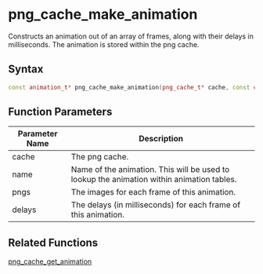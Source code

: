 
# png_cache_make_animation

Constructs an animation out of an array of frames, along with their delays in milliseconds. The animation is stored within the png cache.

## Syntax

```cpp
const animation_t* png_cache_make_animation(png_cache_t* cache, const char* name, const array<png_t>& pngs, const array<float>& delays);
```

## Function Parameters

Parameter Name | Description
--- | ---
cache | The png cache.
name | Name of the animation. This will be used to lookup the animation within animation tables.
pngs | The images for each frame of this animation.
delays | The delays (in milliseconds) for each frame of this animation.

## Related Functions
  
[png_cache_get_animation](https://github.com/RandyGaul/cute_framework/blob/master/docs/graphics/png_cache/png_cache_get_animation.md)  

